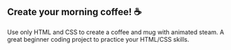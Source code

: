 ## Create your morning coffee! ☕

Use only HTML and CSS to create a coffee and mug with animated steam. A great beginner coding project to practice your HTML/CSS skills.
